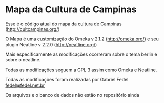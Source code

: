 Mapa da Cultura de Campinas
===========================

Esse é o código atual do mapa da cultura de Campinas (http://cultcampinas.org/)

O Mapa é uma customização do Omeka v 2.1.2 (http://omeka.org/) e seu plugin Neatline v 2.2.0 (http://neatline.org/)

Mais especificamente as modificações ocorreram sobre o tema berlin e sobre o neatline.

Todas as modificações seguem a GPL 3 assim como Omeka e Neatline.

Todas as modificações foram realizadas por Gabriel Fedel <fedel@fedel.net.br>

Os arquivos e o banco de dados não estão no repositório ainda


